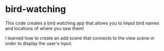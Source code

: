 bird-watching
=============

This code creates a bird watching app that allows you to imput bird names and locations of where you saw them!


I learned how to create an add scene that connects to the view scene in order to display the user's input.
